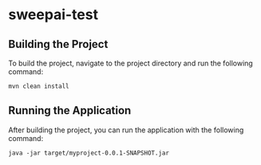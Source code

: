 # sweepai-test

## Building the Project
To build the project, navigate to the project directory and run the following command:
```
mvn clean install
```

## Running the Application
After building the project, you can run the application with the following command:
```
java -jar target/myproject-0.0.1-SNAPSHOT.jar
```